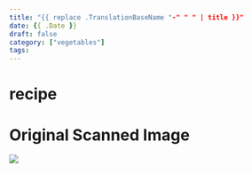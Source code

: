 ```yaml
---
title: "{{ replace .TranslationBaseName "-" " " | title }}"
date: {{ .Date }}
draft: false
category: ["vegetables"]
tags:
---
```


# recipe

# Original Scanned Image

![](/static/vegetables/recipe.png)